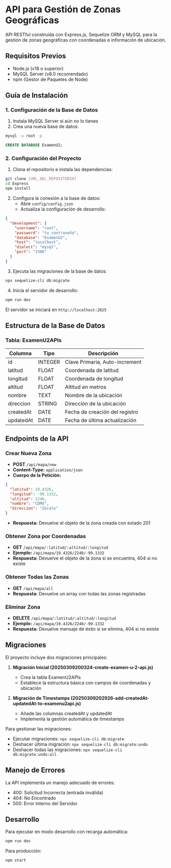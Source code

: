 # API para Gestión de Zonas Geográficas

API RESTful construida con Express.js, Sequelize ORM y MySQL para la gestión de zonas geográficas con coordenadas e información de ubicación.

## Requisitos Previos

- Node.js (v18 o superior)
- MySQL Server (v8.0 recomendado)
- npm (Gestor de Paquetes de Node)

## Guía de Instalación

### 1. Configuración de la Base de Datos

1. Instala MySQL Server si aún no lo tienes
2. Crea una nueva base de datos:
```bash
mysql -u root -p
```
```sql
CREATE DATABASE ExamenU2;
```

### 2. Configuración del Proyecto

1. Clona el repositorio e instala las dependencias:
```bash
git clone [URL_DEL_REPOSITORIO]
cd Express
npm install
```

2. Configura la conexión a la base de datos:
   - Abre `config/config.json`
   - Actualiza la configuración de desarrollo:
```json
{
  "development": {
    "username": "root",
    "password": "tu_contraseña",
    "database": "ExamenU2",
    "host": "localhost",
    "dialect": "mysql",
    "port": "3306"
  }
}
```

3. Ejecuta las migraciones de la base de datos:
```bash
npx sequelize-cli db:migrate
```

4. Inicia el servidor de desarrollo:
```bash
npm run dev
```

El servidor se iniciará en `http://localhost:2025`

## Estructura de la Base de Datos

### Tabla: ExamenU2APIs

| Columna   | Tipo    | Descripción                    |
|-----------|---------|--------------------------------|
| id        | INTEGER | Clave Primaria, Auto-increment |
| latitud   | FLOAT   | Coordenada de latitud         |
| longitud  | FLOAT   | Coordenada de longitud        |
| altitud   | FLOAT   | Altitud en metros             |
| nombre    | TEXT    | Nombre de la ubicación        |
| direccion | STRING  | Dirección de la ubicación     |
| createdAt | DATE    | Fecha de creación del registro|
| updatedAt | DATE    | Fecha de última actualización |

## Endpoints de la API

### Crear Nueva Zona
- **POST** `/api/mapa/new`
- **Content-Type:** `application/json`
- **Cuerpo de la Petición:**
```json
{
  "latitud": 19.4326,
  "longitud": -99.1332,
  "altitud": 2240,
  "nombre": "CDMX",
  "direccion": "Zócalo"
}
```
- **Respuesta:** Devuelve el objeto de la zona creada con estado 201

### Obtener Zona por Coordenadas
- **GET** `/api/mapa/:latitud/:altitud/:longitud`
- **Ejemplo:** `/api/mapa/19.4326/2240/-99.1332`
- **Respuesta:** Devuelve el objeto de la zona si se encuentra, 404 si no existe

### Obtener Todas las Zonas
- **GET** `/api/mapa/all`
- **Respuesta:** Devuelve un array con todas las zonas registradas

### Eliminar Zona
- **DELETE** `/api/mapa/:latitud/:altitud/:longitud`
- **Ejemplo:** `/api/mapa/19.4326/2240/-99.1332`
- **Respuesta:** Devuelve mensaje de éxito si se elimina, 404 si no existe

## Migraciones

El proyecto incluye dos migraciones principales:

1. **Migración Inicial (20250309200324-create-examen-u-2-api.js)**
   - Crea la tabla ExamenU2APIs
   - Establece la estructura básica con campos de coordenadas y ubicación

2. **Migración de Timestamps (20250309202926-add-createdAt-updatedAt-to-examenu2api.js)**
   - Añade las columnas createdAt y updatedAt
   - Implementa la gestión automática de timestamps

Para gestionar las migraciones:
- Ejecutar migraciones: `npx sequelize-cli db:migrate`
- Deshacer última migración: `npx sequelize-cli db:migrate:undo`
- Deshacer todas las migraciones: `npx sequelize-cli db:migrate:undo:all`

## Manejo de Errores

La API implementa un manejo adecuado de errores:
- 400: Solicitud Incorrecta (entrada inválida)
- 404: No Encontrado
- 500: Error Interno del Servidor

## Desarrollo

Para ejecutar en modo desarrollo con recarga automática:
```bash
npm run dev
```

Para producción:
```bash
npm start
```
```
